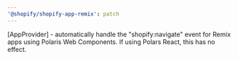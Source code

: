 ```yaml
---
'@shopify/shopify-app-remix': patch
---
```


[AppProvider] - automatically handle the "shopify:navigate" event for Remix apps using Polaris Web Components. If using Polars React, this has no effect.
